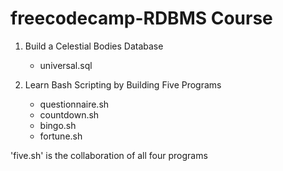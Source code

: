 # freecodecamp-RDBMS Course

1. Build a Celestial Bodies Database

   - universal.sql

2. Learn Bash Scripting by Building Five Programs
   - questionnaire.sh
   - countdown.sh
   - bingo.sh
   - fortune.sh

'five.sh' is the collaboration of all four programs
